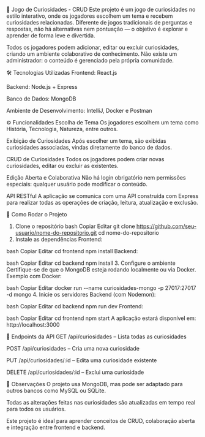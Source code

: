 🧠 Jogo de Curiosidades - CRUD
Este projeto é um jogo de curiosidades no estilo interativo, onde os jogadores escolhem um tema e recebem curiosidades relacionadas. Diferente de jogos tradicionais de perguntas e respostas, não há alternativas nem pontuação — o objetivo é explorar e aprender de forma leve e divertida.

Todos os jogadores podem adicionar, editar ou excluir curiosidades, criando um ambiente colaborativo de conhecimento. Não existe um administrador: o conteúdo é gerenciado pela própria comunidade.

🛠 Tecnologias Utilizadas
Frontend: React.js

Backend: Node.js + Express

Banco de Dados: MongoDB

Ambiente de Desenvolvimento: IntelliJ, Docker e Postman

⚙️ Funcionalidades
Escolha de Tema
Os jogadores escolhem um tema como História, Tecnologia, Natureza, entre outros.

Exibição de Curiosidades
Após escolher um tema, são exibidas curiosidades associadas, vindas diretamente do banco de dados.

CRUD de Curiosidades
Todos os jogadores podem criar novas curiosidades, editar ou excluir as existentes.

Edição Aberta e Colaborativa
Não há login obrigatório nem permissões especiais: qualquer usuário pode modificar o conteúdo.

API RESTful
A aplicação se comunica com uma API construída com Express para realizar todas as operações de criação, leitura, atualização e exclusão.

🚀 Como Rodar o Projeto
1. Clone o repositório
bash
Copiar
Editar
git clone https://github.com/seu-usuario/nome-do-repositorio.git
cd nome-do-repositorio
2. Instale as dependências
Frontend:

bash
Copiar
Editar
cd frontend
npm install
Backend:

bash
Copiar
Editar
cd backend
npm install
3. Configure o ambiente
Certifique-se de que o MongoDB esteja rodando localmente ou via Docker. Exemplo com Docker:

bash
Copiar
Editar
docker run --name curiosidades-mongo -p 27017:27017 -d mongo
4. Inicie os servidores
Backend (com Nodemon):

bash
Copiar
Editar
cd backend
npm run dev
Frontend:

bash
Copiar
Editar
cd frontend
npm start
A aplicação estará disponível em: http://localhost:3000

🔌 Endpoints da API
GET /api/curiosidades – Lista todas as curiosidades

POST /api/curiosidades – Cria uma nova curiosidade

PUT /api/curiosidades/:id – Edita uma curiosidade existente

DELETE /api/curiosidades/:id – Exclui uma curiosidade

📌 Observações
O projeto usa MongoDB, mas pode ser adaptado para outros bancos como MySQL ou SQLite.

Todas as alterações feitas nas curiosidades são atualizadas em tempo real para todos os usuários.

Este projeto é ideal para aprender conceitos de CRUD, colaboração aberta e integração entre frontend e backend.

